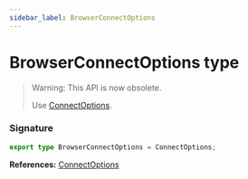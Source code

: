 ```yaml
---
sidebar_label: BrowserConnectOptions
---
```


# BrowserConnectOptions type

> Warning: This API is now obsolete.
>
> Use [ConnectOptions](./puppeteer.connectoptions.md).

### Signature

```typescript
export type BrowserConnectOptions = ConnectOptions;
```

**References:** [ConnectOptions](./puppeteer.connectoptions.md)
